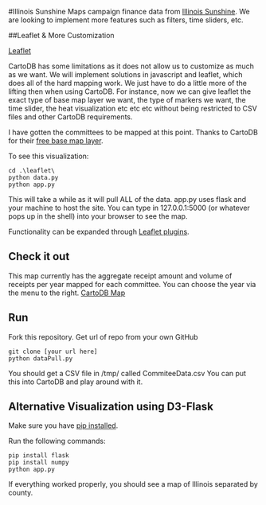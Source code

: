 #Illinois Sunshine
Maps campaign finance data from [Illinois Sunshine](https://www.illinoissunshine.org/). We are looking to implement
more features such as filters, time sliders, etc.

##Leaflet & More Customization

[Leaflet](http://leafletjs.com/)

CartoDB has some limitations as it does not allow us to customize as much as we want. We will implement solutions in javascript and leaflet, which does all of the hard mapping work. We just have to do a little more of the lifting then when using CartoDB. For instance, now we can give leaflet the exact type of base map layer we want, the type of markers we want, the time slider, the heat visualization etc etc etc without being restricted to CSV files and other CartoDB requirements. 

I have gotten the committees to be mapped at this point. Thanks to CartoDB for their [free base map layer](https://cartodb.com/basemaps). 

To see this visualization:

```
cd .\leaflet\
python data.py
python app.py
```

This will take a while as it will pull ALL of the data. app.py uses flask and your machine to host the site. You can type in 127.0.0.1:5000 (or whatever pops up in the shell) into your browser to see the map. 


Functionality can be expanded through [Leaflet plugins](http://leafletjs.com/plugins.html). 

## Check it out

This map currently has the aggregate receipt amount and volume of receipts per year mapped for each committee. You can choose the year via the menu to the right. 
[CartoDB Map](https://skotekal.cartodb.com/viz/1c4aa0a4-d524-11e5-b8d9-0ea31932ec1d/map)

## Run

Fork this repository. Get url of repo from your own GitHub

```
git clone [your url here]
python dataPull.py
```

You should get a CSV file in /tmp/ called CommiteeData.csv
You can put this into CartoDB and play around with it.

## Alternative Visualization using D3-Flask
Make sure you have [pip installed](https://pip.pypa.io/en/stable/installing/).

Run the following commands:
 ```
pip install flask
pip install numpy
python app.py
 ```

 If everything worked properly, you should see a map of Illinois separated by county.

